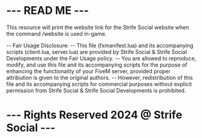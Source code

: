 # --- READ ME --- #
This resource will print the website link for the 
Strife Social website when the command /website 
is used in-game.

-- Fair Usage Disclosure: 
-- This file (fxmanifest.lua) and its accompanying scripts (client.lua, server.lua) 
are provided by Strife Social & Strife Social Developments under the Fair Usage policy. 
-- You are allowed to reproduce, modify, and use this file and its accompanying scripts for the purpose of enhancing the functionality of your FiveM server, provided proper attribution is given to the original authors. 
-- However, redistribution of this file and its accompanying scripts for commercial purposes without explicit permission from Strife Social & Strife Social Developments is prohibited.

# --- Rights Reserved 2024 @ Strife Social --- #
